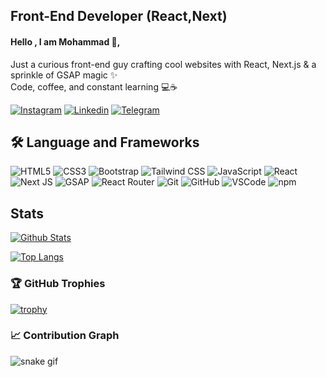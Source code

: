
## Front-End Developer (React,Next)
#### Hello , I am Mohammad 👋,
Just a curious front-end guy crafting cool websites with React, Next.js & a sprinkle of GSAP magic ✨  
Code, coffee, and constant learning 💻☕
  
[![Instagram](https://img.shields.io/badge/Instagram-E4405F?style=for-the-badge&logo=instagram&logoColor=white)](https://www.instagram.com/ashrafi.dev/)
[![Linkedin](https://img.shields.io/badge/connect_me_LinkedIn-0077B5?style=for-the-badge&logo=linkedin&logoColor=white)](https://www.linkedin.com/in/mohammad-ashrafi-80b575367/)
[![Telegram](https://img.shields.io/badge/connect_me_Telegram-2CA5E0?style=for-the-badge&logo=telegram&logoColor=white)](https://t.me/vitto_dev7)

## 🛠 Language and Frameworks

![HTML5](https://img.shields.io/badge/HTML5-E34F26?style=for-the-badge&logo=html5&logoColor=white)
![CSS3](https://img.shields.io/badge/CSS3-1572B6?style=for-the-badge&logo=css3&logoColor=white)
![Bootstrap](https://img.shields.io/badge/Bootstrap-563D7C?style=for-the-badge&logo=bootstrap&logoColor=white)
![Tailwind CSS](https://img.shields.io/badge/Tailwind_CSS-38B2AC?style=for-the-badge&logo=tailwind-css&logoColor=white)
![JavaScript](https://img.shields.io/badge/JavaScript-323330?style=for-the-badge&logo=javascript&logoColor=F7DF1E)
![React](https://img.shields.io/badge/React-20232A?style=for-the-badge&logo=react&logoColor=61DAFB)
![Next JS](https://img.shields.io/badge/Next.js-000000?style=for-the-badge&logo=next.js&logoColor=white)
![GSAP](https://img.shields.io/badge/GSAP-88CE02?style=for-the-badge&logo=greensock&logoColor=black)
![React Router](https://img.shields.io/badge/React%20Router-20232A?style=for-the-badge&logo=react-router&logoColor=61DAFB)
![Git](https://img.shields.io/badge/GIT-E44C30?style=for-the-badge&logo=git&logoColor=white)
![GitHub](https://img.shields.io/badge/GitHub-100000?style=for-the-badge&logo=github&logoColor=white)
![VSCode](https://img.shields.io/badge/VSCode-0078D4?style=for-the-badge&logo=visual%20studio%20code&logoColor=white)
![npm](https://img.shields.io/badge/npm-CB3837?style=for-the-badge&logo=npm&logoColor=white)

## Stats 
[![Github Stats](https://github-readme-stats.vercel.app/api?username=ashrafi-frontDeveloper&show_icons=true&theme=tokyonight)](https://github.com/ashrafi-frontDeveloper)

[![Top Langs](https://github-readme-stats.vercel.app/api/top-langs/?username=ashrafi-frontDeveloper&langs_count=6&theme=tokyonight)](https://github.com/ashrafi-frontDeveloper)

### 🏆 GitHub Trophies
[![trophy](https://github-profile-trophy.vercel.app/?username=ashrafi-frontDeveloper&theme=onedark&no-bg=true&no-frame=true&title=Stars,Commits,Followers,Repositories)](https://github.com/ryo-ma/github-profile-trophy)

### 📈 Contribution Graph

![snake gif](https://github.com/ashrafi-frontDeveloper/ashrafi-frontDeveloper/blob/output/github-contribution-grid-snake.svg)

